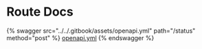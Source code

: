 # Route Docs



{% swagger src="../../.gitbook/assets/openapi.yml" path="/status" method="post" %}
[openapi.yml](../../.gitbook/assets/openapi.yml)
{% endswagger %}

